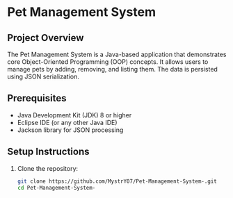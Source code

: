 # Pet Management System

## Project Overview

The Pet Management System is a Java-based application that demonstrates core Object-Oriented Programming (OOP) concepts. It allows users to manage pets by adding, removing, and listing them. The data is persisted using JSON serialization.

## Prerequisites

- Java Development Kit (JDK) 8 or higher
- Eclipse IDE (or any other Java IDE)
- Jackson library for JSON processing

## Setup Instructions

1. Clone the repository:
   ```sh
   git clone https://github.com/MystrY07/Pet-Management-System-.git
   cd Pet-Management-System-
